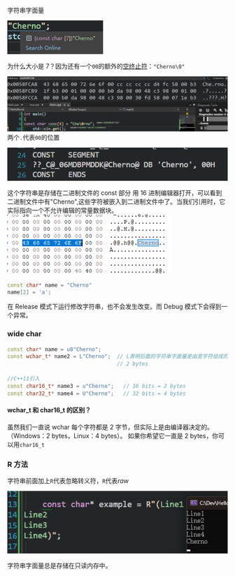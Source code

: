 字符串字面量

![](./storage%20bag/Pasted%20image%2020230705140428.png)

为什么大小是 7？因为还有一个`00`的额外的[空终止符](<32%20How%20Strings%20Work%20in%20C++%20(and%20how%20to%20use%20them).md#^26e746>)：`"Cherno\0"`

![](./storage%20bag/Pasted%20image%2020230705140940.png)
两个`.`代表`00`的位置

![](./storage%20bag/Pasted%20image%2020230705141715.png)

这个字符串是存储在二进制文件的 const 部分
用 16 进制编辑器打开，可以看到二进制文件中有"Cherno",这些字符被嵌入到二进制文件中了。当我们引用时，它实际指向一个不允许编辑的常量数据块。
![](./storage%20bag/Pasted%20image%2020230705142330.png)

```cpp
const char* name = "Cherno"
name[2] = 'a';
```

在 Release 模式下运行修改字符串，也不会发生改变。而 Debug 模式下会得到一个异常。

### wide char

```cpp
const char* name = u8"Cherno";
const wchar_t* name2 = L"Cherno";  // L表明后面的字符串字面量是由宽字符组成的
								   // 2 bytes

//C++11引入
const char16_t* name3 = u"Cherno";   // 16 bits = 2 bytes
const char32_t* name4 = U"Cherno";   // 32 bits = 4 bytes
```

#### wchar_t 和 char16_t 的区别？

虽然我们一直说 wchar 每个字符都是 2 字节，但实际上是由编译器决定的。（Windows：2 bytes，Linux：4 bytes）。
如果你希望它一直是 2 bytes，你可以用`char16_t`

### R 方法

字符串前面加上`R`代表忽略转义符，`R`代表*raw*

![](./storage%20bag/Pasted%20image%2020230705144029.png)

字符串字面量总是存储在只读内存中。
